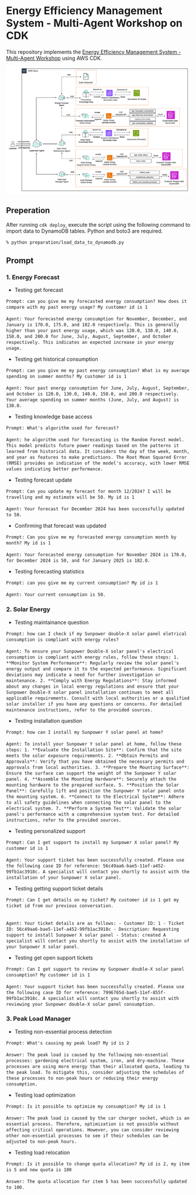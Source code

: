 # Energy Efficiency Management System - Multi-Agent Workshop on CDK
This repository implements the [Energy Efficiency Management System - Multi-Agent Workshop](https://github.com/aws-samples/bedrock-multi-agents-collaboration-workshop) using AWS CDK.

![](./img/0-energy-manager-agent.png)

## Preperation
After running `cdk deploy`, execute the script using the following command to import data to DynamoDB tables.
Python and boto3 are required.

```sh
% python preparation/load_data_to_dynamodb.py
```

## Prompt
### 1. Energy Forecast
* Testing get forecast

```
Prompt: can you give me my forecasted energy consumption? How does it compare with my past energy usage? My customer id is 1

Agent: Your forecasted energy consumption for November, December, and January is 170.0, 175.0, and 182.0 respectively. This is generally higher than your past energy usage, which was 120.0, 130.0, 140.0, 150.0, and 200.0 for June, July, August, September, and October respectively. This indicates an expected increase in your energy usage.
```

* Testing get historical consumption

```
Prompt: can you give me my past energy consumption? What is my average spending on summer months? My customer id is 1

Agent: Your past energy consumption for June, July, August, September, and October is 120.0, 130.0, 140.0, 150.0, and 200.0 respectively. Your average spending on summer months (June, July, and August) is 130.0.
```

* Testing knowledge base access

```
Prompt: What's algorithm used for forecast?

Agent: he algorithm used for forecasting is the Random Forest model. This model predicts future power readings based on the patterns it learned from historical data. It considers the day of the week, month, and year as features to make predictions. The Root Mean Squared Error (RMSE) provides an indication of the model's accuracy, with lower RMSE values indicating better performance.
```

* Testing forecast update

```
Prompt: Can you update my forecast for month 12/2024? I will be travelling and my estimate will be 50. My id is 1

Agent: Your forecast for December 2024 has been successfully updated to 50.
```

* Confirming that forecast was updated

```
Prompt: Can you give me my forecasted energy consumption month by month? My id is 1

Agent: Your forecasted energy consumption for November 2024 is 170.0, for December 2024 is 50, and for January 2025 is 182.0.
```

* Testing forecasting statistics

```
Prompt: can you give me my current consumption? My id is 1

Agent: Your current consumption is 50.
```

### 2. Solar Energy

* Testing maintainance question

```
Prompt: how can I check if my Sunpower double-X solar panel eletrical consumption is compliant with energy rules?

Agent: To ensure your Sunpower Double-X solar panel's electrical consumption is compliant with energy rules, follow these steps: 1. **Monitor System Performance**: Regularly review the solar panel's energy output and compare it to the expected performance. Significant deviations may indicate a need for further investigation or maintenance. 2. **Comply with Energy Regulations**: Stay informed about any changes in local energy regulations and ensure that your Sunpower Double-X solar panel installation continues to meet all applicable requirements. Consult with local authorities or a qualified solar installer if you have any questions or concerns. For detailed maintenance instructions, refer to the provided sources.
```

* Testing installation question

```
Prompt: how can I install my Sunpower Y solar panel at home?

Agent: To install your Sunpower Y solar panel at home, follow these steps: 1. **Evaluate the Installation Site**: Confirm that the site meets the solar exposure requirements. 2. **Obtain Permits and Approvals**: Verify that you have obtained the necessary permits and approvals from local authorities. 3. **Prepare the Mounting Surface**: Ensure the surface can support the weight of the Sunpower Y solar panel. 4. **Assemble the Mounting Hardware**: Securely attach the mounting hardware to the prepared surface. 5. **Position the Solar Panel**: Carefully lift and position the Sunpower Y solar panel onto the mounting system. 6. **Connect to the Electrical System**: Adhere to all safety guidelines when connecting the solar panel to the electrical system. 7. **Perform a System Test**: Validate the solar panel's performance with a comprehensive system test. For detailed instructions, refer to the provided sources.
```

* Testing personalized support

```
Prompt: Can I get support to install my Sunpower X solar panel? My customer id is 1

Agent: Your support ticket has been successfully created. Please use the following case ID for reference: 56c49aa6-bae5-11ef-a452-99fb1ac3918c. A specialist will contact you shortly to assist with the installation of your Sunpower X solar panel.
```

* Testing getting support ticket details

```
Prompt: Can I get details on my ticket? My customer id is 1 get my ticket id from our previous conversation.


Agent: Your ticket details are as follows: - Customer ID: 1 - Ticket ID: 56c49aa6-bae5-11ef-a452-99fb1ac3918c - Description: Requesting support to install Sunpower X solar panel - Status: created A specialist will contact you shortly to assist with the installation of your Sunpower X solar panel.
```

* Testing get open support tickets

```
Prompt: Can I get support to review my Sunpower double-X solar panel consumption? My customer id is 1

Agent: Your support ticket has been successfully created. Please use the following case ID for reference: 7996765d-bae5-11ef-855f-99fb1ac3918c. A specialist will contact you shortly to assist with reviewing your Sunpower double-X solar panel consumption.
```

### 3. Peak Load Manager

* Testing non-essential process detection

```
Prompt: What's causing my peak load? My id is 2

Answer: The peak load is caused by the following non-essential processes: gardening electrical system, iron, and dry-machine. These processes are using more energy than their allocated quota, leading to the peak load. To mitigate this, consider adjusting the schedules of these processes to non-peak hours or reducing their energy consumption.
```

* Testing load optimization

```
Prompt: Is it possible to optimize my consumption? My id is 1

Answer: The peak load is caused by the car charger socket, which is an essential process. Therefore, optimization is not possible without affecting critical operations. However, you can consider reviewing other non-essential processes to see if their schedules can be adjusted to non-peak hours.
```

* Testing load relocation

```
Prompt: Is it possible to change quota allocation? My id is 2, my item is 5 and new quota is 100

Answer: The quota allocation for item 5 has been successfully updated to 100.
```